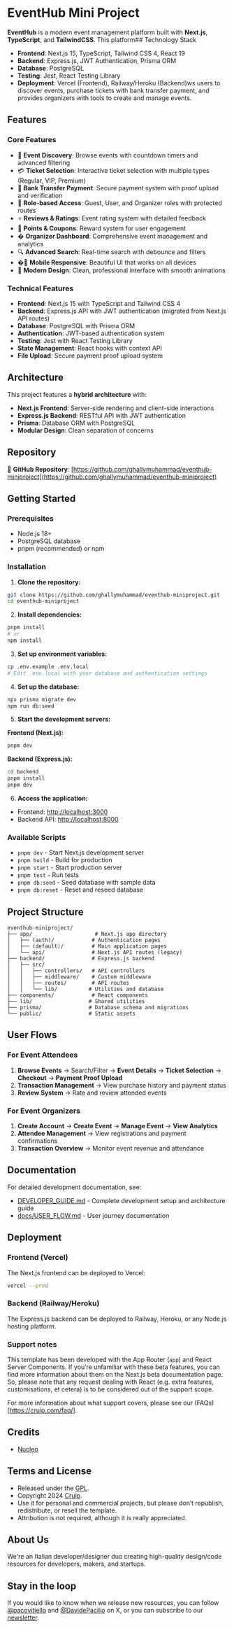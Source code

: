 # EventHub Mini Project

**EventHub** is a modern event management platform built with **Next.js**, **TypeScript**, and **TailwindCSS**. This platform## Technology Stack

- **Frontend**: Next.js 15, TypeScript, Tailwind CSS 4, React 19
- **Backend**: Express.js, JWT Authentication, Prisma ORM
- **Database**: PostgreSQL
- **Testing**: Jest, React Testing Library
- **Deployment**: Vercel (Frontend), Railway/Heroku (Backend)ws users to discover events, purchase tickets with bank transfer payment, and provides organizers with tools to create and manage events.

## Features

### Core Features
- 🎫 **Event Discovery**: Browse events with countdown timers and advanced filtering
- 💳 **Ticket Selection**: Interactive ticket selection with multiple types (Regular, VIP, Premium)
- 🏦 **Bank Transfer Payment**: Secure payment system with proof upload and verification
- 👥 **Role-based Access**: Guest, User, and Organizer roles with protected routes
- ⭐ **Reviews & Ratings**: Event rating system with detailed feedback
- 🎯 **Points & Coupons**: Reward system for user engagement
- � **Organizer Dashboard**: Comprehensive event management and analytics
- 🔍 **Advanced Search**: Real-time search with debounce and filters
- �📱 **Mobile Responsive**: Beautiful UI that works on all devices
- 🎨 **Modern Design**: Clean, professional interface with smooth animations

### Technical Features
- **Frontend**: Next.js 15 with TypeScript and Tailwind CSS 4
- **Backend**: Express.js API with JWT authentication (migrated from Next.js API routes)
- **Database**: PostgreSQL with Prisma ORM
- **Authentication**: JWT-based authentication system
- **Testing**: Jest with React Testing Library
- **State Management**: React hooks with context API
- **File Upload**: Secure payment proof upload system

## Architecture

This project features a **hybrid architecture** with:
- **Next.js Frontend**: Server-side rendering and client-side interactions
- **Express.js Backend**: RESTful API with JWT authentication
- **Prisma**: Database ORM with PostgreSQL
- **Modular Design**: Clean separation of concerns

## Repository

🔗 **GitHub Repository**: [https://github.com/ghallymuhammad/eventhub-miniproject](https://github.com/ghallymuhammad/eventhub-miniproject)

## Getting Started

### Prerequisites
- Node.js 18+ 
- PostgreSQL database
- pnpm (recommended) or npm

### Installation

1. **Clone the repository:**
```bash
git clone https://github.com/ghallymuhammad/eventhub-miniproject.git
cd eventhub-miniproject
```

2. **Install dependencies:**
```bash
pnpm install
# or
npm install
```

3. **Set up environment variables:**
```bash
cp .env.example .env.local
# Edit .env.local with your database and authentication settings
```

4. **Set up the database:**
```bash
npx prisma migrate dev
npm run db:seed
```

5. **Start the development servers:**

**Frontend (Next.js):**
```bash
pnpm dev
```

**Backend (Express.js):**
```bash
cd backend
pnpm install
pnpm dev
```

6. **Access the application:**
- Frontend: [http://localhost:3000](http://localhost:3000)
- Backend API: [http://localhost:8000](http://localhost:8000)

### Available Scripts

- `pnpm dev` - Start Next.js development server
- `pnpm build` - Build for production
- `pnpm start` - Start production server
- `pnpm test` - Run tests
- `pnpm db:seed` - Seed database with sample data
- `pnpm db:reset` - Reset and reseed database

## Project Structure

```
eventhub-miniproject/
├── app/                    # Next.js app directory
│   ├── (auth)/            # Authentication pages
│   ├── (default)/         # Main application pages
│   └── api/               # Next.js API routes (legacy)
├── backend/               # Express.js backend
│   ├── src/
│   │   ├── controllers/   # API controllers
│   │   ├── middleware/    # Custom middleware
│   │   ├── routes/        # API routes
│   │   └── lib/          # Utilities and database
├── components/            # React components
├── lib/                  # Shared utilities
├── prisma/               # Database schema and migrations
└── public/               # Static assets
```

## User Flows

### For Event Attendees
1. **Browse Events** → Search/Filter → **Event Details** → **Ticket Selection** → **Checkout** → **Payment Proof Upload**
2. **Transaction Management** → View purchase history and payment status
3. **Review System** → Rate and review attended events

### For Event Organizers  
1. **Create Account** → **Create Event** → **Manage Event** → **View Analytics**
2. **Attendee Management** → View registrations and payment confirmations
3. **Transaction Overview** → Monitor event revenue and attendance

## Documentation

For detailed development documentation, see:
- [DEVELOPER_GUIDE.md](./DEVELOPER_GUIDE.md) - Complete development setup and architecture guide
- [docs/USER_FLOW.md](./docs/USER_FLOW.md) - User journey documentation

## Deployment

### Frontend (Vercel)
The Next.js frontend can be deployed to Vercel:

```bash
vercel --prod
```

### Backend (Railway/Heroku)
The Express.js backend can be deployed to Railway, Heroku, or any Node.js hosting platform.

### Support notes

This template has been developed with the App Router (`app`) and React Server Components. If you’re unfamiliar with these beta features, you can find more information about them on the Next.js beta documentation page. So, please note that any request dealing with React (e.g. extra features, customisations, et cetera) is to be considered out of the support scope.

For more information about what support covers, please see our (FAQs)[https://cruip.com/faq/].

## Credits

- [Nucleo](https://nucleoapp.com/)

## Terms and License

- Released under the [GPL](https://www.gnu.org/licenses/gpl-3.0.html).
- Copyright 2024 [Cruip](https://cruip.com/).
- Use it for personal and commercial projects, but please don’t republish, redistribute, or resell the template.
- Attribution is not required, although it is really appreciated.

## About Us

We're an Italian developer/designer duo creating high-quality design/code resources for developers, makers, and startups.

## Stay in the loop

If you would like to know when we release new resources, you can follow [@pacovitiello](https://x.com/pacovitiello) and [@DavidePacilio](https://x.com/DavidePacilio) on X, or you can subscribe to our [newsletter](https://cruip.com/newsletter/).

